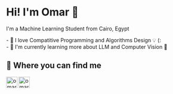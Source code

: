 # Hi! I'm Omar 👋

I'm a Machine Learning Student from Cairo, Egypt

<p>
- 💖 I love Compatitive Programming and Algorithms Design 💡  (:<br/>
- 🌱 I'm currently learning more about LLM and Computer Vision 👀
</p>

<h2>🚀 Where you can find me</h2>

<a href="https://www.linkedin.com/in/omarssalah/">
  <img align="left" alt="omar-hk" width="30px" src="https://github.com/Omar-hk/omar-hk/blob/dcfe20de6a81976ff0cc955ddf0b342dfe73a51f/src/images/linkedin.png" />
</a>
<a href="https://twitter.com/urmadboii">
  <img align="left" alt="omar-hk | Twitter" width="30px" src="https://github.com/Omar-hk/omar-hk/blob/dcfe20de6a81976ff0cc955ddf0b342dfe73a51f/src/images/twitter.png" />
</a>
<br />
